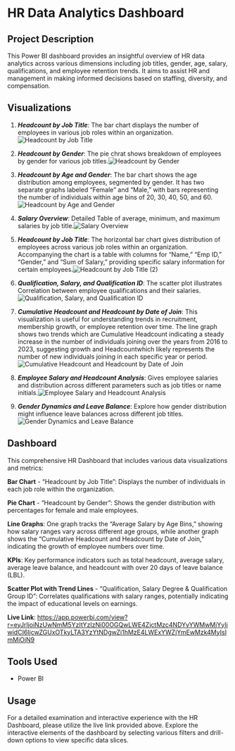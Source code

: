 # HR Data Analytics Dashboard

## Project Description
This Power BI dashboard provides an insightful overview of HR data analytics across various dimensions including job titles, gender, age, salary, qualifications, and employee retention trends. It aims to assist HR and management in making informed decisions based on staffing, diversity, and compensation.

## Visualizations
1. ***Headcount by Job Title***: The bar chart displays the number of employees in various job roles within an organization.![Headcount by Job Title](https://github.com/Nagavineesha18/HR_Data_Analytics/assets/157868027/88ab8a92-8035-405d-93f1-d79cd8dacc08)
2. ***Headcount by Gender***: The pie chrat shows breakdown of employees by gender for various job titles.![Headcount by Gender](https://github.com/Nagavineesha18/HR_Data_Analytics/assets/157868027/16635dc6-319b-481a-b061-b4f516f90413)

3. ***Headcount by Age and Gender***: The bar chart shows the age distribution among employees, segmented by gender. It has two separate graphs labeled “Female” and “Male,” with bars representing the number of individuals within age bins of 20, 30, 40, 50, and 60. ![Headcount by Age and Gender](https://github.com/Nagavineesha18/HR_Data_Analytics/assets/157868027/ed8587a1-2696-4a96-a2d1-bc2b22cacfa4)

4. ***Salary Overview***: Detailed Table of average, minimum, and maximum salaries by job title.![Salary Overview](https://github.com/Nagavineesha18/HR_Data_Analytics/assets/157868027/a28e2cb3-4962-4f71-b7ff-55361bc83c11)

5. ***Headcount by Job Title***: The horizontal bar chart gives distribution of employees across various job roles within an organization. Accompanying the chart is a table with columns for “Name,” “Emp ID,” “Gender,” and “Sum of Salary,” providing specific salary information for certain employees.![Headcount by Job Title (2)](https://github.com/Nagavineesha18/HR_Data_Analytics/assets/157868027/a041ee3a-e8a1-47b7-a209-ed32f4eac2c2)

6. ***Qualification, Salary, and Qualification ID***: The scatter plot illustrates Correlation between employee qualifications and their salaries.![Qualification, Salary, and Qualification ID](https://github.com/Nagavineesha18/HR_Data_Analytics/assets/157868027/8648bbc9-f40a-40ae-b2bb-fb057fd06ccb)

7. ***Cumulative Headcount and Headcount by Date of Join***: This visualization is useful for understanding trends in recruitment, membership growth, or employee retention over time.
The line graph shows two trends which are Cumulative Headcount indicating a steady increase in the number of individuals joining over the years from 2016 to 2023, suggesting growth and Headcountwhich likely represents the number of new individuals joining in each specific year or period.![Cumulative Headcount and Headcount by Date of Join](https://github.com/Nagavineesha18/HR_Data_Analytics/assets/157868027/7eb5d097-3f0d-46c3-9520-ab2b757c8477)

9. ***Employee Salary and Headcount Analysis***: Gives employee salaries and distribution across different parameters such as job titles or name initials.![Employee Salary and Headcount Analysis](https://github.com/Nagavineesha18/HR_Data_Analytics/assets/157868027/3611ea02-de6e-4b7f-ac4c-1b78dd11c1b3)

10. ***Gender Dynamics and Leave Balance***: Explore how gender distribution might influence leave balances across different job titles.![Gender Dynamics and Leave Balance](https://github.com/Nagavineesha18/HR_Data_Analytics/assets/157868027/419ea4e5-7990-43f1-98be-1efba4de6d4b)


## Dashboard
This comprehensive HR Dashboard that includes various data visualizations and metrics:

**Bar Chart** - “Headcount by Job Title”: Displays the number of individuals in each job role within the organization.

**Pie Chart** - “Headcount by Gender”: Shows the gender distribution with percentages for female and male employees.

**Line Graphs**: One graph tracks the “Average Salary by Age Bins,” showing how salary ranges vary across different age groups, while another graph shows the “Cumulative Headcount and Headcount by Date of Join,” indicating the growth of employee numbers over time.

**KPIs**: Key performance indicators such as total headcount, average salary, average leave balance, and headcount with over 20 days of leave balance (LBL).

**Scatter Plot with Trend Lines** - “Qualification, Salary Degree & Qualification Group ID”: Correlates qualifications with salary ranges, potentially indicating the impact of educational levels on earnings.

**Live Link**:
https://app.powerbi.com/view?r=eyJrIjoiNzUwNmM5YzItYzIzNi00OGQwLWE4ZjctMzc4NDYyYWMwMjYyIiwidCI6IjcwZGUxOTkyLTA3YzYtNDgwZi1hMzE4LWExYWZjYmEwMzk4MyIsImMiOjN9

## Tools Used
- Power BI

## Usage
For a detailed examination and interactive experience with the HR Dashboard, please utilize the live link provided above. Explore the interactive elements of the dashboard by selecting various filters and drill-down options to view specific data slices.
